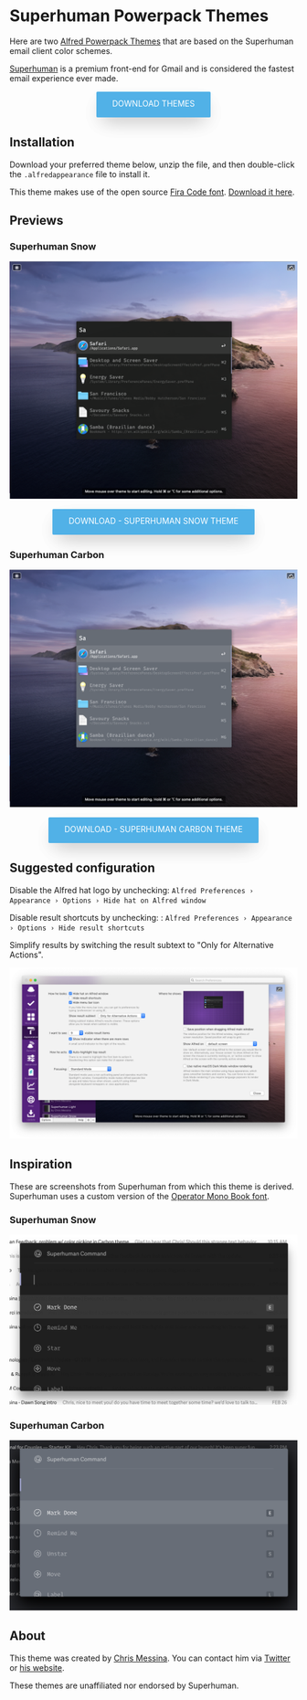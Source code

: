 <style>
  .button {
    -webkit-user-select: none;
  	-moz-user-select: none;
  	-ms-user-select: none;
  	user-select: none;
  	display: inline-block;
  	height: calc(7 * 6px + 3px);
  	margin: 1px 0 2px;
  	padding: 0 28px;
  	text-align: center;
  	background: #51b1e7;
  	box-shadow: 0 14px 34px -10px rgba(0,0,0,.15), 0 14px 34px -10px rgba(0,0,0,.15);
  	transition: .5s;
    border-radius: 2px;
  	text-decoration: none;
  	cursor: pointer;
  	white-space: nowrap;
  	outline: 0;
    color: #fff;
    text-transform: uppercase;
	   line-height: 42px;
  }
  .button:hover {
  	box-shadow: 0 14px 40px -10px rgba(0,0,0,.35), 0 14px 40px -10px rgba(0,0,0,.35);
    font-weight: normal;
    color: #fff;
  }
</style>

# Superhuman Powerpack Themes

Here are two [Alfred Powerpack Themes](https://www.alfredapp.com/help/appearance/) that are based on the Superhuman email client color schemes.

[Superhuman](https://superhuman.com/) is a premium front-end for Gmail and is considered the fastest email experience ever made.

<p align="center">
  <a href="https://github.com/chrismessina/alfred-app/raw/master/themes/superhuman/Superhuman%20Themes%20for%20Alfred.zip" class="button">
    Download Themes
  </a>
</p>

## Installation

Download your preferred theme below, unzip the file, and then double-click the `.alfredappearance` file to install it.

This theme makes use of the open source [Fira Code font](https://github.com/tonsky/FiraCode/). [Download it here](https://github.com/tonsky/FiraCode/releases).


## Previews

### Superhuman Snow

<a href="https://github.com/chrismessina/alfred-app/raw/master/themes/superhuman/Superhuman%20Snow.zip">
  <img src="../assets/images/superhuman-snow.png" alt="Superhuman Snow - Alfred Theme Preview">
</a>

<p align="center">
  <a href="https://github.com/chrismessina/alfred-app/raw/master/themes/superhuman/Superhuman%20Snow.zip" class="button">
    Download - Superhuman Snow Theme
  </a>
</p>

### Superhuman Carbon

<a href="https://github.com/chrismessina/alfred-app/raw/master/themes/superhuman/Superhuman%20Carbon.zip">
  <img src="../assets/images/superhuman-carbon.png" alt="Superhuman Carbon - Alfred Theme Preview">
</a>

<p align="center">
  <a href="https://github.com/chrismessina/alfred-app/raw/master/themes/superhuman/Superhuman%20Carbon.zip" class="button">
    Download - Superhuman Carbon Theme
  </a>
</p>


## Suggested configuration

Disable the Alfred hat logo by unchecking: `Alfred Preferences › Appearance › Options › Hide hat on Alfred window`

Disable result shortcuts by unchecking: : `Alfred Preferences › Appearance › Options › Hide result shortcuts`

Simplify results by switching the result subtext to "Only for Alternative Actions".

[![Alfred Appearance Options](../assets/images/alfred-appearance-options.png)](../assets/images/alfred-appearance-options.png)


## Inspiration

These are screenshots from Superhuman from which this theme is derived. Superhuman uses a custom
version of the [Operator Mono Book font](https://www.typography.com/fonts/operator/styles/operatormono).

### Superhuman Snow

[![Superhuman Snow Source](../assets/images/superhuman-snow-source.png)](../assets/images/superhuman-snow-source.png)


### Superhuman Carbon

[![Superhuman Snow Source](../assets/images/superhuman-carbon-source.png)](../assets/images/superhuman-carbon-source.png)

## About

This theme was created by [Chris Messina](https://chrismessina.me). You can contact him via [Twitter](https://twitter.com/@chrismessina) or [his website](https://chrismessina.me/contact).

These themes are unaffiliated nor endorsed by Superhuman.
